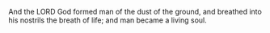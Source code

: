 And the LORD God formed man of the dust of the ground, and breathed into his nostrils the breath of life; and man became a living soul.
